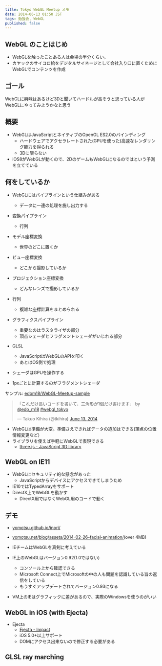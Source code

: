 ```yaml
---
title: Tokyo WebGL Meetup メモ
date: 2014-06-13 01:50 JST
tags: 勉強会, WebGL
published: false
---
```


## WebGL のことはじめ

- WebGLを触ったことある人は会場の半分くらい。
- カヤックのサイコロ給をデジタルサイネージとして会社入り口に置くためにWebGLでコンテンツを作成

## ゴール

WebGLに興味はあるけど3Dと聞いてハードルが高そうと思っている人がWebGLにやってみようかなと思う

## 概要

- WebGLはJavaScriptとネイティブのOpenGL ES2.0のバインディング
  - ハードウェアでアクセラレートされた(GPUを使った)高速なレンダリング能力を得られる
  - 3Dに限らない
- iOS8がWebGLが動くので、2DのゲームもWebGLになるのではという予測を立てている

## 何をしているか

- WebGLにはパイプラインという仕組みがある
  - データに一連の処理を施し出力する
- 変換パイプライン
  - 行列
- モデル座標変換
  - 世界のどこに置くか
- ビュー座標変換
  - どこから撮影しているか
- プロジェクション座標変換
  - どんなレンズで撮影しているか
- 行列
  - 複雑な座標計算をまとめられる
- グラフィクスパイプライン
  - 重要なのはラスタライザの部分
  - 頂点シェーダとフラグメントシェーダがいじれる部分

- GLSL
  - JavaScriptはWebGLのAPIを叩く
  - あとはOS側で処理
- シェーダはGPUを操作する
 - 1pxごとに計算するのがフラグメントシェーダ

サンプル: [edom18/WebGL-Meetup-sample](https://github.com/edom18/WebGL-Meetup-sample)

<blockquote class="twitter-tweet" data-partner="tweetdeck"><p>「これだけ長いコードを書いて、三角形が1個だけ書けます」 by <a href="https://twitter.com/edo_m18">@edo_m18</a> <a href="https://twitter.com/search?q=%23webgl_tokyo&amp;src=hash">#webgl_tokyo</a></p>&mdash; Takuo Kihira (@tkihira) <a href="https://twitter.com/tkihira/statuses/477397618046148608">June 13, 2014</a></blockquote>

- WebGLは準備が大変。準備さえできればデータの追加はできる(頂点の位置情報変更など)
- ライブラリを使えば手軽にWebGLで表現できる
  - [three.js - JavaScript 3D library](http://threejs.org/)

## WebGL on IE11

- WebGLにセキュリティ的な懸念があった
  - JavaScriptからデバイスにアクセスできてしまうため
- IE10ではTypedArrayをサポート
- DirectX上でWebGLを動かす
  - DirectX用ではなくWebGL用のコードで動く

## デモ

- [yomotsu.github.io/inori/](http://yomotsu.github.io/inori/)
- [yomotsu.net/blog/assets/2014-02-26-facial-animation/](http://yomotsu.net/blog/assets/2014-02-26-facial-animation/)(over 4MB)

- IEチームはWebGLを真剣に考えている
- IE上のWebGLはバージョン0.92(1.0ではない)
  - コンソール上から確認できる
  - Microsoft Connect上でMicrosoftの中の人も問題を認識している旨の返信をしている
  - もうすぐアップデートされてバージョン0.93になる
- VM上のIEはグラフィックに差があるので、実際のWindowsを使うのがいい

## WebGL in iOS (with Ejecta)

- Ejecta
  - [Ejecta - Impact](http://impactjs.com/ejecta)
  - iOS 5.0+以上サポート
  - DOMにアクセス出来ないので修正する必要がある

## GLSL ray marching
